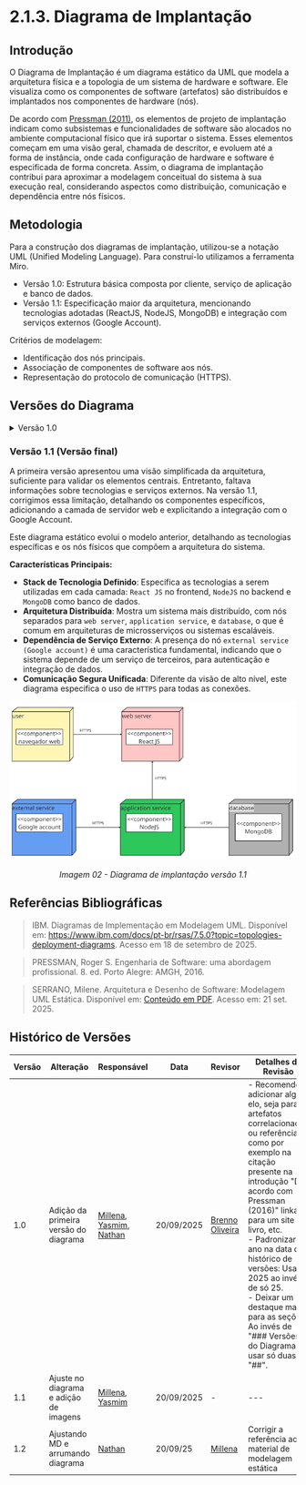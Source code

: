 # 2.1.3. Diagrama de Implantação

## Introdução

O Diagrama de Implantação é um diagrama estático da UML que modela a arquitetura física e a topologia de um sistema de hardware e software. Ele visualiza como os componentes de software (artefatos) são distribuídos e implantados nos componentes de hardware (nós).

De acordo com [Pressman (2011)](https://www.kufunda.net/publicdocs/Engenharia%20de%20Software%20-%207.ed.%20(Roger%20S.%20Pressman).pdf), os elementos de projeto de implantação indicam como subsistemas e funcionalidades de software são alocados no ambiente computacional físico que irá suportar o sistema. Esses elementos começam em uma visão geral, chamada de descritor, e evoluem até a forma de instância, onde cada configuração de hardware e software é especificada de forma concreta. Assim, o diagrama de implantação contribui para aproximar a modelagem conceitual do sistema à sua execução real, considerando aspectos como distribuição, comunicação e dependência entre nós físicos.

## Metodologia

Para a construção dos diagramas de implantação, utilizou-se a notação UML (Unified Modeling Language). Para construí-lo utilizamos a ferramenta Miro.

- Versão 1.0: Estrutura básica composta por cliente, serviço de aplicação e banco de dados.
- Versão 1.1: Especificação maior da arquitetura, mencionando tecnologias adotadas (ReactJS, NodeJS, MongoDB) e integração com serviços externos (Google Account).

Critérios de modelagem:

- Identificação dos nós principais.
- Associação de componentes de software aos nós.
- Representação do protocolo de comunicação (HTTPS).

## Versões do Diagrama

<details><summary>Versão 1.0 </summary>

Visão simplificada com três nós principais: cliente, serviço de aplicação e banco de dados.

Este é um diagrama estático que apresenta uma visão de alto nível da arquitetura física do sistema, focando nos seus componentes lógicos principais.

**Características Principais:**

* **Arquitetura de 3 Camadas**: Representa uma clássica arquitetura de três camadas (Three-Tier Architecture):
    1.  **Cliente/Apresentação** (`client <<navegador>>`)
    2.  **Serviço/Aplicação** (`application service`)
    3.  **Banco de Dados** (`database`)
* **Abstração Tecnológica**: Não especifica as tecnologias (frameworks, linguagens) utilizadas, focando apenas na estrutura e na separação das responsabilidades.
* **Protocolos de Comunicação**: Define como as camadas se comunicam, utilizando `HTTPS` para a comunicação segura entre o cliente e o serviço, e `TCP/IP` para a comunicação interna entre o serviço e o banco de dados.

<div align="center">
  <img src="../Assets/diagrama-implantacao-v1.png" width="800" alt="Diagrama">
  <p><em>Imagem 01 - Diagrama de implantação versão 1.0 </em></p>
</div>

</details>

### Versão 1.1 (Versão final)

A primeira versão apresentou uma visão simplificada da arquitetura, suficiente para validar os elementos centrais. Entretanto, faltava informações sobre tecnologias e serviços externos.
Na versão 1.1, corrigimos essa limitação, detalhando os componentes específicos, adicionando a camada de servidor web e explicitando a integração com o Google Account.

Este diagrama estático evolui o modelo anterior, detalhando as tecnologias específicas e os nós físicos que compõem a arquitetura do sistema.

**Características Principais:**

* **Stack de Tecnologia Definido**: Especifica as tecnologias a serem utilizadas em cada camada: `React JS` no frontend, `NodeJS` no backend e `MongoDB` como banco de dados.
* **Arquitetura Distribuída**: Mostra um sistema mais distribuído, com nós separados para `web server`, `application service`, e `database`, o que é comum em arquiteturas de microsserviços ou sistemas escaláveis.
* **Dependência de Serviço Externo**: A presença do nó `external service (Google account)` é uma característica fundamental, indicando que o sistema depende de um serviço de terceiros, para autenticação e integração de dados.
* **Comunicação Segura Unificada**: Diferente da visão de alto nível, este diagrama especifica o uso de `HTTPS` para todas as conexões.

<div align="center">
  <img src="../Assets/diagrama-implantacao-v1.1.png" width="800" alt="Diagrama">
  <p><em>Imagem 02 - Diagrama de implantação versão 1.1 </em></p>
</div>

## Referências Bibliográficas

> IBM. Diagramas de Implementação em Modelagem UML. Disponível em: https://www.ibm.com/docs/pt-br/rsas/7.5.0?topic=topologies-deployment-diagrams. Acesso em 18 de setembro de 2025.

> PRESSMAN, Roger S. Engenharia de Software: uma abordagem profissional. 8. ed. Porto Alegre: AMGH, 2016.

> SERRANO, Milene. Arquitetura e Desenho de Software: Modelagem UML Estática. Disponível em: [Conteúdo em PDF](https://aprender3.unb.br/pluginfile.php/3178533/mod_page/content/1/Arquitetura%20e%20Desenho%20de%20Software%20-%20Aula%20Modelagem%20UML%20Est%C3%A1tica%20-%20Profa.%20Milene.pdf). Acesso em: 21 set. 2025.

## Histórico de Versões

| Versão | Alteração | Responsável | Data | Revisor |  Detalhes da Revisão | Data da Revisão |
|--------|-----------|-------------|------|---------|----------------------|-----------------|
| 1.0 | Adição da primeira versão do diagrama | [Millena](https://github.com/MillenaQueiroz), [Yasmim](https://github.com/yaskisoba), [Nathan](https://github.com/nateejpg) | 20/09/2025 | [Brenno Oliveira](https://github.com/Brenno-Silva01) | - Recomendo adicionar algum elo, seja para artefatos correlacionados ou referências, como por exemplo na citação presente na introdução "De acordo com Pressman (2016)" linkar para um site ou livro, etc.<br> - Padronizar o ano na data do histórico de versões: Usar 2025 ao invés de só 25.<br> - Deixar um destaque maior para as seções: Ao invés de "### Versões do Diagrama" usar só duas "##".  | 21/09/2025 |
| 1.1 | Ajuste no diagrama e adição de imagens | [Millena](https://github.com/MillenaQueiroz), [Yasmim](https://github.com/yaskisoba) | 20/09/2025 | - | ---  | - |
| 1.2 | Ajustando MD e arrumando diagrama | [Nathan](https://github.com/nateejpg) | 20/09/25 | [Millena](https://github.com/MillenaQueiroz) | Corrigir a referência ao material de modelagem estática | 21/09/2025 |